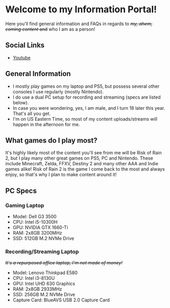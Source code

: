 # Welcome to my Information Portal!

Here you'll find general information and FAQs in regards to ~~*my, ahem, coming content* and~~ who I am as a person!

## Social Links

- [Youtube](https://www.youtube.com/channel/UCgEBxYYn-jt4SFe8gCMe9PA)

## General Information

- I mostly play games on my laptop and PS5, but possess several other consoles I use regularly (mostly Nintendo).
- I do use a dual PC setup for recording and streaming (specs are listed below).
- In case you were wondering, yes, I am male, and I turn 18 later this year. That's all you get.
- I'm on US Eastern Time, so most of my content uploads/streams will happen in the afternoon for me.

## What games do I play most?

It's highly likely most of the content you'll see from me will be Risk of Rain 2, but I play many other great games on PS5, PC and Nintendo. These include Minecraft, Zelda, FFXV, Destiny 2 and many other AAA and Indie games alike! Risk of Rain 2 is the game I come back to the most and always enjoy, so that's why I plan to make content around it!

## PC Specs

### Gaming Laptop

- Model: Dell G3 3500
- CPU: Intel i5-10300H
- GPU: NVIDIA GTX 1660-Ti
- RAM: 2x8GB 3200MHz
- SSD: 512GB M.2 NVMe Drive

### Recording/Streaming Laptop

~~*It's a repurposed office laptop, I'm not made of money!*~~

- Model: Lenovo Thinkpad E580
- CPU: Intel i3-8130U
- GPU: Intel UHD 630 Graphics
- RAM: 2x8GB 2933MHz
- SSD: 256GB M.2 NVMe Drive
- Capture Card: BlueAVS USB 2.0 Capture Card
